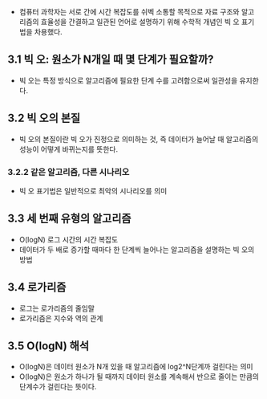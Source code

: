 - 컴퓨터 과학자는 서로 간에 시간 복잡도를 쉬벡 소통할 목적으로 자료 구조와 알고리즘의 효율성을 간결하고 일관된 언어로 설명하기 위해 수학적 개념인 빅 오 표기법을 차용했다.

## 3.1 빅 오: 원소가 N개일 때 몇 단계가 필요할까?
- 빅 오는 특정 방식으로 알고리즘에 필요한 단계 수를 고려함으로써 일관성을 유지한다.

## 3.2 빅 오의 본질
- 빅 오의 본질이란 빅 오가 진정으로 의미하는 것, 즉 데이터가 늘어날 때 알고리즘의 성능이 어떻게 바뀌는지를 뜻한다.

### 3.2.2 같은 알고리즘, 다른 시나리오
- 빅 오 표기법은 일반적으로 최악의 시나리오를 의미

## 3.3 세 번째 유형의 알고리즘
- O(logN) 로그 시간의 시간 복잡도
- 데이터가 두 배로 증가할 때마다 한 단계씩 늘어나는 알고리즘을 설명하는 빅 오의 방법

## 3.4 로가리즘
- 로그는 로가리즘의 줄임말
- 로가리즘은 지수와 역의 관계

## 3.5 O(logN) 해석
- O(logN)은 데이터 원소가 N개 있을 때 알고리즘에 log2^N단계까 걸린다는 의미
- O(logN)은 원소가 하나가 될 때까지 데이터 원소를 계속해서 반으로 줄이는 만큼의 단계수가 걸린다는 뜻이다.